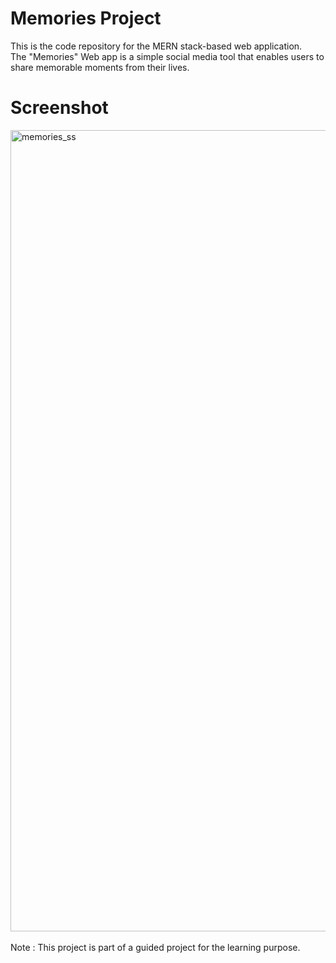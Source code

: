 # Memories Project
This is the code repository for the MERN stack-based web application. <br/>
The "Memories" Web app is a simple social media tool that enables users to share memorable moments from their lives.

# Screenshot
<img width="1282" alt="memories_ss" src="https://github.com/sshubmm/mern_memories_project/assets/134780754/2ecc46ce-35d7-488f-9177-fca45311b38e">


<br/>
<br/>
Note : This project is part of a guided project for the learning purpose.
